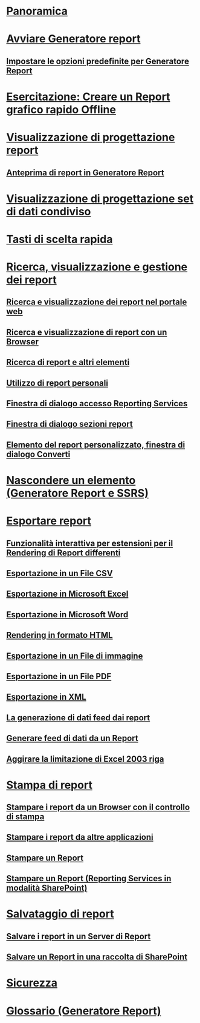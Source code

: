 # [Panoramica](report-builder-in-sql-server-2016.md)  
# [Avviare Generatore report](start-report-builder.md)  
## [Impostare le opzioni predefinite per Generatore Report](set-default-options-for-report-builder.md)  
# [Esercitazione: Creare un Report grafico rapido Offline](tutorial-create-a-quick-chart-report-offline-report-builder.md)  
# [Visualizzazione di progettazione report](report-design-view-report-builder.md)  
## [Anteprima di report in Generatore Report](previewing-reports-in-report-builder.md)  
# [Visualizzazione di progettazione set di dati condiviso](shared-dataset-design-view-report-builder.md)  
# [Tasti di scelta rapida](keyboard-shortcuts-report-builder.md)  
# [Ricerca, visualizzazione e gestione dei report](finding-viewing-and-managing-reports-report-builder-and-ssrs.md)  
## [Ricerca e visualizzazione dei report nel portale web](finding-and-viewing-reports-in-the-web-portal-report-builder-and-ssrs.md)  
## [Ricerca e visualizzazione di report con un Browser](finding-and-viewing-reports-with-a-browser-report-builder-and-ssrs.md)  
## [Ricerca di report e altri elementi](searching-for-reports-and-other-items-report-builder-and-ssrs.md)  
## [Utilizzo di report personali](using-my-reports-report-builder-and-ssrs.md)  
## [Finestra di dialogo accesso Reporting Services](reporting-services-login-dialog-box-report-builder.md)  
## [Finestra di dialogo sezioni report](report-sections-dialog-box-report-builder.md)  
## [Elemento del report personalizzato, finestra di dialogo Converti](convert-cri-dialog-box-report-builder.md)  
# [Nascondere un elemento (Generatore Report e SSRS)](hide-an-item-report-builder-and-ssrs.md)  
# [Esportare report](export-reports-report-builder-and-ssrs.md)  
## [Funzionalità interattiva per estensioni per il Rendering di Report differenti](interactive-functionality-different-report-rendering-extensions.md)  
## [Esportazione in un File CSV](exporting-to-a-csv-file-report-builder-and-ssrs.md)  
## [Esportazione in Microsoft Excel](exporting-to-microsoft-excel-report-builder-and-ssrs.md)  
## [Esportazione in Microsoft Word](exporting-to-microsoft-word-report-builder-and-ssrs.md)  
## [Rendering in formato HTML](rendering-to-html-report-builder-and-ssrs.md)  
## [Esportazione in un File di immagine](exporting-to-an-image-file-report-builder-and-ssrs.md)  
## [Esportazione in un File PDF](exporting-to-a-pdf-file-report-builder-and-ssrs.md)  
## [Esportazione in XML](exporting-to-xml-report-builder-and-ssrs.md)  
## [La generazione di dati feed dai report](generating-data-feeds-from-reports-report-builder-and-ssrs.md)  
## [Generare feed di dati da un Report](generate-data-feeds-from-a-report-report-builder-and-ssrs.md)  
## [Aggirare la limitazione di Excel 2003 riga](work-around-the-excel-2003-row-limitation.md)  
# [Stampa di report](print-reports-report-builder-and-ssrs.md)  
## [Stampare i report da un Browser con il controllo di stampa](print-reports-from-a-browser-with-the-print-control-report-builder-and-ssrs.md)  
## [Stampare i report da altre applicazioni](print-reports-from-other-applications-report-builder-and-ssrs.md)  
## [Stampare un Report](print-a-report-report-builder-and-ssrs.md)  
## [Stampare un Report (Reporting Services in modalità SharePoint)](print-a-report-reporting-services-in-sharepoint-mode.md)  
# [Salvataggio di report](saving-reports-report-builder.md)  
## [Salvare i report in un Server di Report](save-reports-to-a-report-server-report-builder.md)  
## [Salvare un Report in una raccolta di SharePoint](save-a-report-to-a-sharepoint-library-report-builder.md)  
# [Sicurezza](security-report-builder.md)  
# [Glossario (Generatore Report)](glossary-report-builder.md)  
